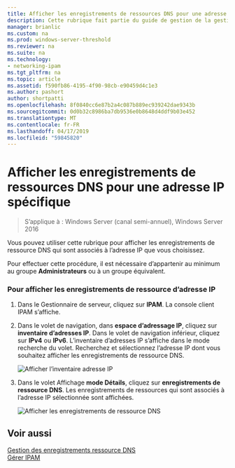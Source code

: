 ```yaml
---
title: Afficher les enregistrements de ressources DNS pour une adresse IP spécifique
description: Cette rubrique fait partie du guide de gestion de la gestion des adresses IP (IPAM) dans Windows Server 2016.
manager: brianlic
ms.custom: na
ms.prod: windows-server-threshold
ms.reviewer: na
ms.suite: na
ms.technology:
- networking-ipam
ms.tgt_pltfrm: na
ms.topic: article
ms.assetid: f590fb86-4195-4f90-98cb-e90459d4c1e3
ms.author: pashort
author: shortpatti
ms.openlocfilehash: 8f0840cc6e87b2a4c087b889ec939242dae9343b
ms.sourcegitcommit: 0d0b32c8986ba7db9536e0b8648d4ddf9b03e452
ms.translationtype: MT
ms.contentlocale: fr-FR
ms.lasthandoff: 04/17/2019
ms.locfileid: "59845820"
---
```

# <a name="view-dns-resource-records-for-a-specific-ip-address"></a>Afficher les enregistrements de ressources DNS pour une adresse IP spécifique

>S’applique à : Windows Server (canal semi-annuel), Windows Server 2016

Vous pouvez utiliser cette rubrique pour afficher les enregistrements de ressource DNS qui sont associés à l’adresse IP que vous choisissez.  
  
Pour effectuer cette procédure, il est nécessaire d’appartenir au minimum au groupe **Administrateurs** ou à un groupe équivalent.  
  
### <a name="to-view-resource-records-for-an-ip-address"></a>Pour afficher les enregistrements de ressource d’adresse IP  
  
1.  Dans le Gestionnaire de serveur, cliquez sur **IPAM**. La console client IPAM s’affiche.  
  
2.  Dans le volet de navigation, dans **espace d’adressage IP**, cliquez sur **inventaire d’adresses IP**. Dans le volet de navigation inférieur, cliquez sur **IPv4** ou **IPv6**. L’inventaire d’adresses IP s’affiche dans le mode recherche du volet. Recherchez et sélectionnez l’adresse IP dont vous souhaitez afficher les enregistrements de ressource DNS.  
  
    ![Afficher l’inventaire adresse IP](../../media/View-DNS-Resource-Records-for-a-Specific-IP-Address/ipam_IPInventory_01.jpg)  
  
3.  Dans le volet Affichage **mode Détails**, cliquez sur **enregistrements de ressource DNS**. Les enregistrements de ressources qui sont associés à l’adresse IP sélectionnée sont affichées.  
  
    ![Afficher les enregistrements de ressource DNS](../../media/View-DNS-Resource-Records-for-a-Specific-IP-Address/ipam_IPInventory_02.jpg)  
  
## <a name="see-also"></a>Voir aussi  
[Gestion des enregistrements ressource DNS](DNS-Resource-Record-Management.md)  
[Gérer IPAM](Manage-IPAM.md)  
  


